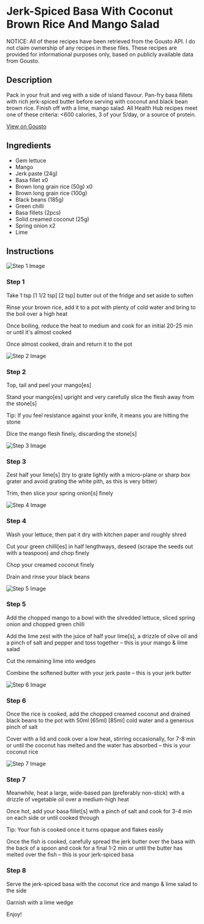# Jerk-Spiced Basa With Coconut Brown Rice And Mango Salad

NOTICE: All of these recipes have been retrieved from the Gousto API. I do not claim ownership of any recipes in these files. These recipes are provided for informational purposes only, based on publicly available data from Gousto.

## Description

Pack in your fruit and veg with a side of island flavour. Pan-fry basa fillets with rich jerk-spiced butter before serving with coconut and black bean brown rice. Finish off with a lime, mango salad. All Health Hub recipes meet one of these criteria: <600 calories, 3 of your 5/day, or a source of protein.

[View on Gousto](https://www.gousto.co.uk/recipes/cookbook/jerk-spiced-basa-with-coconut-brown-rice-and-mango-salad)

## Ingredients

- Gem lettuce
- Mango
- Jerk paste (24g)
- Basa fillet x0
- Brown long grain rice (50g) x0
- Brown long grain rice (100g)
- Black beans (185g)
- Green chilli
- Basa fillets (2pcs)
- Solid creamed coconut (25g)
- Spring onion x2
- Lime

## Instructions

![Step 1 Image](https://production-media.gousto.co.uk/cms/recipe-step-image/step-1-1716474767831-x200.jpg)

### Step 1

Take 1 tsp<span class="text-purple"> [1 1/2 tsp]</span><span class="text-danger"> [2 tsp] </span>butter out of the fridge and set aside to soften

Rinse your brown rice, add it to a pot with plenty of cold water and bring to the boil over a high heat

Once boiling, reduce the heat to medium and cook for an initial 20-25 min or until it's almost cooked

Once almost cooked, drain and return it to the pot

![Step 2 Image](https://production-media.gousto.co.uk/cms/recipe-step-image/step-2-1716474771970-x200.jpg)

### Step 2

Top, tail and peel your mango[es]

Stand your mango[es] upright and very carefully slice the flesh away from the stone[s]

Tip: If you feel resistance against your knife, it means you are hitting the stone

Dice the mango flesh finely, discarding the stone[s]

![Step 3 Image](https://production-media.gousto.co.uk/cms/recipe-step-image/step-3-1716474775200-x200.jpg)

### Step 3

Zest half your lime[s] (try to grate lightly with a micro-plane or sharp box grater and avoid grating the white pith, as this is very bitter)

Trim, then slice your spring onion[s] finely

![Step 4 Image](https://production-media.gousto.co.uk/cms/recipe-step-image/step-4-1716474778558-x200.jpg)

### Step 4

Wash your lettuce, then pat it dry with kitchen paper and roughly shred

Cut your green chilli[es] in half lengthways, deseed (scrape the seeds out with a teaspoon) and chop finely

Chop your creamed coconut finely

Drain and rinse your black beans

![Step 5 Image](https://production-media.gousto.co.uk/cms/recipe-step-image/step-5-1716474915302-x200.jpg)

### Step 5

Add the chopped mango to a bowl with the shredded lettuce, sliced spring onion and chopped green chilli

Add the lime zest with the juice of half your lime[s], a drizzle of olive oil and a pinch of salt and pepper and toss together – this is your mango & lime salad

Cut the remaining lime into wedges

Combine the softened butter with your jerk paste – this is your jerk butter

![Step 6 Image](https://production-media.gousto.co.uk/cms/recipe-step-image/step-6-1716474918346-x200.jpg)

### Step 6

Once the rice is cooked, add the chopped creamed coconut and drained black beans to the pot with 50ml <span class="text-purple">[65ml]</span><span class="text-danger"> [85ml]</span> cold water and a generous pinch of salt

Cover with a lid and cook over a low heat, stirring occasionally, for 7-8 min or until the coconut has melted and the water has absorbed – this is your coconut rice

![Step 7 Image](https://production-media.gousto.co.uk/cms/recipe-step-image/step-7-1716474922463-x200.jpg)

### Step 7

Meanwhile, heat a large, wide-based pan (preferably non-stick) with a drizzle of vegetable oil over a medium-high heat

Once hot, add your basa fillet[s] with a pinch of salt and cook for 3-4 min on each side or until cooked through

Tip: Your fish is cooked once it turns opaque and flakes easily

Once the fish is cooked, carefully spread the jerk butter over the basa with the back of a spoon and cook for a final 1-2 min or until the butter has melted over the fish – this is your jerk-spiced basa

### Step 8

Serve the jerk-spiced basa with the coconut rice and mango & lime salad to the side

Garnish with a lime wedge

Enjoy!

